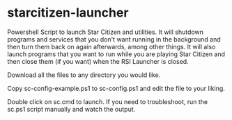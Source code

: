 # starcitizen-launcher
Powershell Script to launch Star Citizen and utilities. It will shutdown programs and services that you don't want running in the background and then turn them back on again afterwards, among other things. It will also launch programs that you want to run while you are playing Star Citizen and then close them (if you want) when the RSI Launcher is closed. 

Download all the files to any directory you would like.

Copy sc-config-example.ps1 to sc-config.ps1 and edit the file to your liking. 

Double click on sc.cmd to launch. If you need to troubleshoot, run the sc.ps1 script manually and watch the output.







